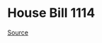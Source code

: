# House Bill 1114

[Source](http://lawfilesext.leg.wa.gov/biennium/2023-24/Pdf/Bills/House%20Bills/1114.pdf)